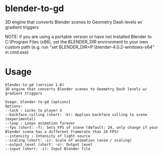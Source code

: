 # blender-to-gd
3D engine that converts Blender scenes to Geometry Dash levels w/ gradient triggers 

NOTE: if you are using a portable version or have not installed Blender to C:\Program Files (x86), set the BLENDER_DIR environment to your own custom path (e.g. run "set BLENDER_DIR=P:\blender-4.0.2-windows-x64" in cmd.exe)

# Usage
```
blender-to-gd (version 1.0) 
3D engine that converts Blender scenes to Geometry Dash levels w/ gradient triggers 

Usage: blender-to-gd [options]
Options:
--lock : Locks to player X
--backface_culling (short: -b): Applies backface culling to scene (experimental)
--loop : Loops animation forever
--fps (short: -f): Sets FPS of scene (default: 24, only change if your Blender scene has a different framerate than 24 FPS)
--intensity : Intensity of light source
--scaling (short: -s): Scale of animation (anim / scaling)
--output_level (short: -o): Output level
--input (short: -i): Input Blender file
```
